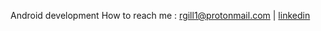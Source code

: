 Android development
How to reach me : rgill1@protonmail.com | [linkedin](linkedin.com/in/rahul-gill-466a1620a/)

<!---
rahul-gill/rahul-gill is a ✨ special ✨ repository because its `README.md` (this file) appears on your GitHub profile.
You can click the Preview link to take a look at your changes.
--->
